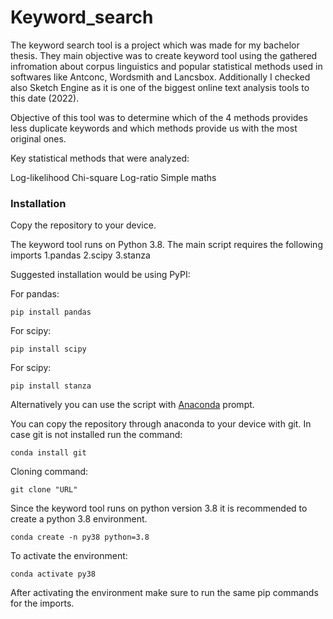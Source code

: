 # Keyword_search
The keyword search tool is a project which was made for my bachelor thesis. They main objective was to create keyword tool using the gathered infromation about corpus linguistics and popular statistical methods used in softwares like Antconc, Wordsmith and Lancsbox. Additionally I checked also Sketch Engine as it is one of the biggest online text analysis tools to this date (2022). 

Objective of this tool was to determine which of the 4 methods provides less duplicate keywords and which methods provide us with the most original ones.

Key statistical methods that were analyzed:

Log-likelihood
Chi-square
Log-ratio
Simple maths

### Installation

Copy the repository to your device.

The keyword tool runs on Python 3.8. 
The main script requires the following imports
1.pandas
2.scipy
3.stanza

Suggested installation would be using PyPI:

For pandas: 
```
pip install pandas
```
For scipy: 
```
pip install scipy
```
For scipy: 
```
pip install stanza
```

Alternatively you can use the script with [Anaconda](https://www.anaconda.com/download) prompt. 

You can copy the repository through anaconda to your device with git.
In case git is not installed run the command:
```
conda install git
```
Cloning command:
```
git clone "URL"
```
Since the keyword tool runs on python version 3.8 it is recommended to create a python 3.8 environment.
```
conda create -n py38 python=3.8
```
To activate the environment: 
```
conda activate py38
```
After activating the environment make sure to run the same pip commands for the imports. 
